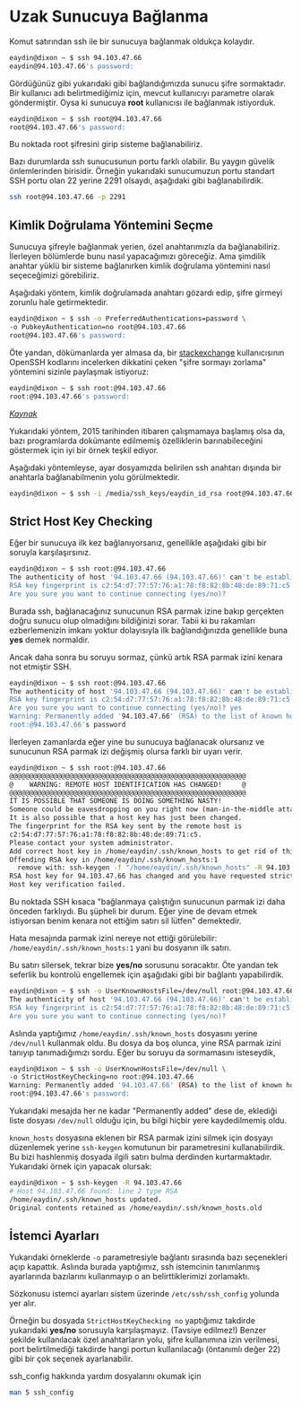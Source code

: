 # Uzak Sunucuya Bağlanma

Komut satırından ssh ile bir sunucuya bağlanmak oldukça kolaydır.

```bash
eaydin@dixon ~ $ ssh 94.103.47.66
eaydin@94.103.47.66's password:
```

Gördüğünüz gibi yukarıdaki gibi bağlandığımızda sunucu şifre sormaktadır. Bir kullanıcı adı belirtmediğimiz için, mevcut kullanıcıyı parametre olarak göndermiştir. Oysa ki sunucuya **root** kullanıcısı ile bağlanmak istiyorduk.

```bash
eaydin@dixon ~ $ ssh root@94.103.47.66
root@94.103.47.66's password:
```

Bu noktada root şifresini girip sisteme bağlanabiliriz.

Bazı durumlarda ssh sunucusunun portu farklı olabilir. Bu yaygın güvelik önlemlerinden birisidir. Örneğin yukarıdaki sunucumuzun portu standart SSH portu olan 22 yerine 2291 olsaydı, aşağıdaki gibi bağlanabilirdik.

```bash
ssh root@94.103.47.66 -p 2291
```

## Kimlik Doğrulama Yöntemini Seçme

Sunucuya şifreyle bağlanmak yerien, özel anahtarımızla da bağlanabiliriz. İlerleyen bölümlerde bunu nasıl yapacağımızı göreceğiz. Ama şimdilik anahtar yüklü bir sisteme bağlanırken kimlik doğrulama yöntemini nasıl seçeceğimizi görebiliriz.

Aşağıdaki yöntem, kimlik doğrulamada anahtarı gözardı edip, şifre girmeyi zorunlu hale getirmektedir.

```bash
eaydin@dixon ~ $ ssh -o PreferredAuthentications=password \
-o PubkeyAuthentication=no root@94.103.47.66
root@94.103.47.66's password:
```

Öte yandan, dökümanlarda yer almasa da, bir [stackexchange](http://stackexchange.com) kullanıcısının OpenSSH kodlarını incelerken dikkatini çeken "şifre sormayı zorlama" yöntemini sizinle paylaşmak istiyoruz:

```bash
eaydin@dixon ~ $ ssh root:@94.103.47.66
root:@94.103.47.66's password:
```

[_Kaynak_](http://unix.stackexchange.com/a/124582)

Yukarıdaki yöntem, 2015 tarihinden itibaren çalışmamaya başlamış olsa da, bazı programlarda dokümante edilmemiş özelliklerin barınabileceğini göstermek için iyi bir örnek teşkil ediyor.

Aşağıdaki yöntemleyse, ayar dosyamızda belirilen ssh anahtarı dışında bir anahtarla bağlanabilmenin yolu görülmektedir.

```bash
eaydin@dixon ~ $ ssh -i /media/ssh_keys/eaydin_id_rsa root@94.103.47.66
```

## Strict Host Key Checking

Eğer bir sunucuya ilk kez bağlanıyorsanız, genellikle aşağıdaki gibi bir soruyla karşılaşırsınız.

```bash
eaydin@dixon ~ $ ssh root:@94.103.47.66
The authenticity of host '94.103.47.66 (94.103.47.66)' can't be established.
RSA key fingerprint is c2:54:d7:77:57:76:a1:78:f8:82:8b:48:de:89:71:c5.
Are you sure you want to continue connecting (yes/no)?
```

Burada ssh, bağlanacağınız sunucunun RSA parmak izine bakıp gerçekten doğru sunucu olup olmadığını bildiğinizi sorar. Tabii ki bu rakamları ezberlemenizin imkanı yoktur dolayısıyla ilk bağlandığınızda genellikle buna **yes** demek normaldir.

Ancak daha sonra bu soruyu sormaz, çünkü artık RSA parmak izini kenara not etmiştir SSH.

```bash
eaydin@dixon ~ $ ssh root:@94.103.47.66
The authenticity of host '94.103.47.66 (94.103.47.66)' can't be established.
RSA key fingerprint is c2:54:d7:77:57:76:a1:78:f8:82:8b:48:de:89:71:c5.
Are you sure you want to continue connecting (yes/no)? yes
Warning: Permanently added '94.103.47.66' (RSA) to the list of known hosts.
root:@94.103.47.66's password
```

İlerleyen zamanlarda eğer yine bu sunucuya bağlanacak olursanız ve sunucunun RSA parmak izi değişmiş olursa farklı bir uyarı verir.

```bash
eaydin@dixon ~ $ ssh root:@94.103.47.66
@@@@@@@@@@@@@@@@@@@@@@@@@@@@@@@@@@@@@@@@@@@@@@@@@@@@@@@@@@@
@    WARNING: REMOTE HOST IDENTIFICATION HAS CHANGED!     @
@@@@@@@@@@@@@@@@@@@@@@@@@@@@@@@@@@@@@@@@@@@@@@@@@@@@@@@@@@@
IT IS POSSIBLE THAT SOMEONE IS DOING SOMETHING NASTY!
Someone could be eavesdropping on you right now (man-in-the-middle attack)!
It is also possible that a host key has just been changed.
The fingerprint for the RSA key sent by the remote host is
c2:54:d7:77:57:76:a1:78:f8:82:8b:48:de:89:71:c5.
Please contact your system administrator.
Add correct host key in /home/eaydin/.ssh/known_hosts to get rid of this message.
Offending RSA key in /home/eaydin/.ssh/known_hosts:1
  remove with: ssh-keygen -f "/home/eaydin/.ssh/known_hosts" -R 94.103.47.66
RSA host key for 94.103.47.66 has changed and you have requested strict checking.
Host key verification failed.
```

Bu noktada SSH kısaca "bağlanmaya çalıştığın sunucunun parmak izi daha önceden farklıydı. Bu şüpheli bir durum. Eğer yine de devam etmek istiyorsan benim kenara not ettiğim satırı sil lütfen" demektedir.

Hata mesajında parmak izini nereye not ettiği görülebilir: `/home/eaydin/.ssh/known_hosts:1` yani bu dosyanın ilk satırı.

Bu satırı silersek, tekrar bize **yes/no** sorusunu soracaktır. Öte yandan tek seferlik bu kontrolü engellemek için aşağıdaki gibi bir bağlantı yapabilirdik.

```bash
eaydin@dixon ~ $ ssh -o UserKnownHostsFile=/dev/null root:@94.103.47.66
The authenticity of host '94.103.47.66 (94.103.47.66)' can't be established.
RSA key fingerprint is c2:54:d7:77:57:76:a1:78:f8:82:8b:48:de:89:71:c5.
Are you sure you want to continue connecting (yes/no)?
```

Aslında yaptığımız `/home/eaydin/.ssh/known_hosts` dosyasını yerine `/dev/null` kullanmak oldu. Bu dosya da boş olunca, yine RSA parmak izini tanıyıp tanımadığımızı sordu. Eğer bu soruyu da sormamasını isteseydik,

```bash
eaydin@dixon ~ $ ssh -o UserKnownHostsFile=/dev/null \
-o StrictHostKeyChecking=no root:@94.103.47.66
Warning: Permanently added '94.103.47.66' (RSA) to the list of known hosts.
root:@94.103.47.66's password:
```

Yukarıdaki mesajda her ne kadar "Permanently added" dese de, eklediği liste dosyası `/dev/null` olduğu için, bu bilgi hiçbir yere kaydedilmemiş oldu.

`known_hosts` dosyasına eklenen bir RSA parmak izini silmek için dosyayı düzenlemek yerine `ssh-keygen` komutunun bir parametresini kullanabilirdik. Bu bizi hashlenmiş dosyada ilgili satırı bulma derdinden kurtarmaktadır. Yukarıdaki örnek için yapacak olursak:

```bash
eaydin@dixon ~ $ ssh-keygen -R 94.103.47.66
# Host 94.103.47.66 found: line 2 type RSA
/home/eaydin/.ssh/known_hosts updated.
Original contents retained as /home/eaydin/.ssh/known_hosts.old
```

## İstemci Ayarları

Yukarıdaki örneklerde `-o` parametresiyle bağlantı sırasında bazı seçenekleri açıp kapattık. Aslında burada yaptığımız, ssh istemcinin tanımlanmış ayarlarında bazılarını kullanmayıp o an belirttiklerimizi zorlamaktı.

Sözkonusu istemci ayarları sistem üzerinde `/etc/ssh/ssh_config` yolunda yer alır.

Örneğin bu dosyada `StrictHostKeyChecking no` yaptığımız takdirde yukarıdaki **yes/no** sorusuyla karşılaşmayız. \(Tavsiye edilmez!\) Benzer şekilde kullanılacak özel anahtarların yolu, şifre kullanımına izin verilmesi, port belirtilmediği takdirde hangi portun kullanılacağı \(öntanımlı değer 22\) gibi bir çok seçenek ayarlanabilir.

ssh\_config hakkında yardım dosyalarını okumak için

```bash
man 5 ssh_config
```



